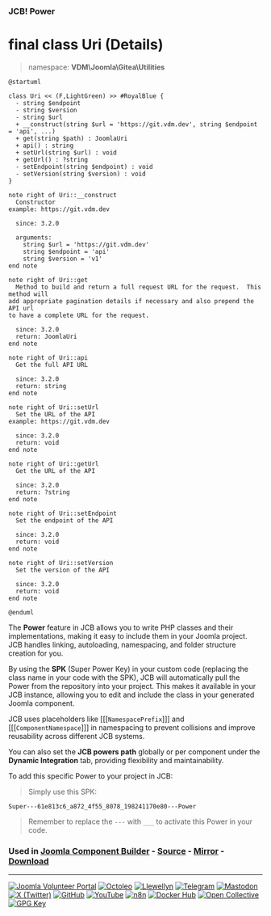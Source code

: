 ### JCB! Power
# final class Uri (Details)
> namespace: **VDM\Joomla\Gitea\Utilities**

```uml
@startuml

class Uri << (F,LightGreen) >> #RoyalBlue {
  - string $endpoint
  - string $version
  - string $url
  + __construct(string $url = 'https://git.vdm.dev', string $endpoint = 'api', ...)
  + get(string $path) : JoomlaUri
  + api() : string
  + setUrl(string $url) : void
  + getUrl() : ?string
  - setEndpoint(string $endpoint) : void
  - setVersion(string $version) : void
}

note right of Uri::__construct
  Constructor
example: https://git.vdm.dev

  since: 3.2.0
  
  arguments:
    string $url = 'https://git.vdm.dev'
    string $endpoint = 'api'
    string $version = 'v1'
end note

note right of Uri::get
  Method to build and return a full request URL for the request.  This method will
add appropriate pagination details if necessary and also prepend the API url
to have a complete URL for the request.

  since: 3.2.0
  return: JoomlaUri
end note

note right of Uri::api
  Get the full API URL

  since: 3.2.0
  return: string
end note

note right of Uri::setUrl
  Set the URL of the API
example: https://git.vdm.dev

  since: 3.2.0
  return: void
end note

note right of Uri::getUrl
  Get the URL of the API

  since: 3.2.0
  return: ?string
end note

note right of Uri::setEndpoint
  Set the endpoint of the API

  since: 3.2.0
  return: void
end note

note right of Uri::setVersion
  Set the version of the API

  since: 3.2.0
  return: void
end note

@enduml
```

The **Power** feature in JCB allows you to write PHP classes and their implementations,
making it easy to include them in your Joomla project. JCB handles linking, autoloading,
namespacing, and folder structure creation for you.

By using the **SPK** (Super Power Key) in your custom code (replacing the class name
in your code with the SPK), JCB will automatically pull the Power from the repository
into your project. This makes it available in your JCB instance, allowing you to edit
and include the class in your generated Joomla component.

JCB uses placeholders like [[[`NamespacePrefix`]]] and [[[`ComponentNamespace`]]] in
namespacing to prevent collisions and improve reusability across different JCB systems.

You can also set the **JCB powers path** globally or per component under the
**Dynamic Integration** tab, providing flexibility and maintainability.

To add this specific Power to your project in JCB:

> Simply use this SPK:
```
Super---61e813c6_a872_4f55_8078_198241170e80---Power
```
> Remember to replace the `---` with `___` to activate this Power in your code.

### Used in [Joomla Component Builder](https://www.joomlacomponentbuilder.com) - [Source](https://git.vdm.dev/joomla/Component-Builder) - [Mirror](https://github.com/vdm-io/Joomla-Component-Builder) - [Download](https://git.vdm.dev/joomla/pkg-component-builder/releases)

---
[![Joomla Volunteer Portal](https://img.shields.io/badge/-Joomla-gold?logo=joomla)](https://volunteers.joomla.org/joomlers/1396-llewellyn-van-der-merwe "Join Llewellyn on the Joomla Volunteer Portal: Shaping the Future Together!") [![Octoleo](https://img.shields.io/badge/-Octoleo-black?logo=linux)](https://git.vdm.dev/octoleo "--quiet") [![Llewellyn](https://img.shields.io/badge/-Llewellyn-ffffff?logo=gitea)](https://git.vdm.dev/Llewellyn "Collaborate and Innovate with Llewellyn on Git: Building a Better Code Future!") [![Telegram](https://img.shields.io/badge/-Telegram-blue?logo=telegram)](https://t.me/Joomla_component_builder "Join Llewellyn and the Community on Telegram: Building Joomla Components Together!") [![Mastodon](https://img.shields.io/badge/-Mastodon-9e9eec?logo=mastodon)](https://joomla.social/@llewellyn "Connect and Engage with Llewellyn on Joomla Social: Empowering Communities, One Post at a Time!") [![X (Twitter)](https://img.shields.io/badge/-X-black?logo=x)](https://x.com/llewellynvdm "Join the Conversation with Llewellyn on X: Where Ideas Take Flight!") [![GitHub](https://img.shields.io/badge/-GitHub-181717?logo=github)](https://github.com/Llewellynvdm "Build, Innovate, and Thrive with Llewellyn on GitHub: Turning Ideas into Impact!") [![YouTube](https://img.shields.io/badge/-YouTube-ff0000?logo=youtube)](https://www.youtube.com/@OctoYou "Explore, Learn, and Create with Llewellyn on YouTube: Your Gateway to Inspiration!") [![n8n](https://img.shields.io/badge/-n8n-black?logo=n8n)](https://n8n.io/creators/octoleo "Effortless Automation and Impactful Workflows with Llewellyn on n8n!") [![Docker Hub](https://img.shields.io/badge/-Docker-grey?logo=docker)](https://hub.docker.com/u/llewellyn "Llewellyn on Docker: Containerize Your Creativity!") [![Open Collective](https://img.shields.io/badge/-Donate-green?logo=opencollective)](https://opencollective.com/joomla-component-builder "Donate towards JCB: Help Llewellyn financially so he can continue developing this great tool!") [![GPG Key](https://img.shields.io/badge/-GPG-blue?logo=gnupg)](https://git.vdm.dev/Llewellyn/gpg "Unlock Trust and Security with Llewellyn's GPG Key: Your Gateway to Verified Connections!")